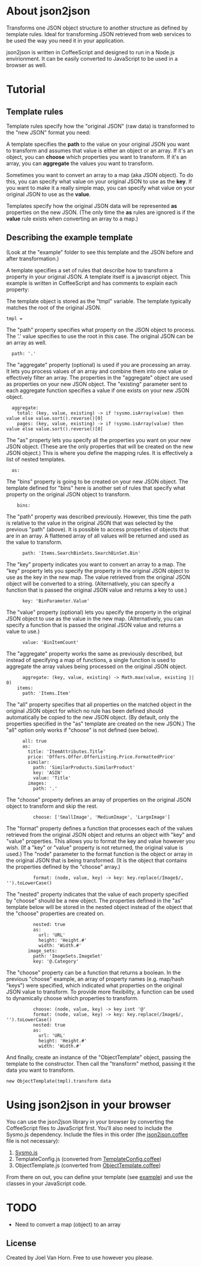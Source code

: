 # About json2json

Transforms one JSON object structure to another structure as defined by template rules. 
Ideal for transforming JSON retrieved from web services to be used the way you need it in your application. 

json2json is written in CoffeeScript and designed to run in a Node.js envirionment. 
It can be easily converted to JavaScript to be used in a browser as well.

# Tutorial

## Template rules

Template rules specify how the "original JSON" (raw data) is transformed to the "new JSON" format you need: 

A template specifies the **path** to the value on your original JSON you want to transform 
and assumes that value is either an object or an array. 
If it's an object, you can **choose** which properties you want to transform.
If it's an array, you can **aggregate** the values you want to transform. 

Sometimes you want to convert an array to a map (aka JSON object). 
To do this, you can specify what value on your original JSON to use as the **key**. 
If you want to make it a really simple map, 
you can specify what value on your original JSON to use as the **value**. 

Templates specify how the original JSON data will be represented **as** properties on the new JSON. 
(The only time the **as** rules are ignored is if the **value** rule exists 
when converting an array to a map.) 

## Describing the example template

(Look at the "example" folder to see this template and the JSON before and after transformation.) 

A template specifies a set of rules that describe how to transform a property in your original JSON. 
A template itself is a javascript object. 
This example is written in CoffeeScript and has comments to explain each property: 

The template object is stored as the "tmpl" variable. 
The template typically matches the root of the original JSON. 

    tmpl = 
    
The "path" property specifies what property on the JSON object to process. 
The '.' value specifies to use the root in this case. 
The original JSON can be an array as well. 

      path: '.' 
      
The "aggregate" property (optional) is used if you are processing an array. 
It lets you process values of an array and combine them into one value or effectively filter an array. 
The properties in the "aggregate" object are used as properties on your new JSON object. 
The "existing" parameter sent to each aggregate function specifies a value if one exists on your new JSON object. 

      aggregate:  
        total: (key, value, existing) -> if !sysmo.isArray(value) then value else value.sort().reverse()[0] 
        pages: (key, value, existing) -> if !sysmo.isArray(value) then value else value.sort().reverse()[0] 

The "as" property lets you specify all the properties you want on your new JSON object. 
(These are the only properties that will be created on the new JSON object.) 
This is where you define the mapping rules. 
It is effectively a list of nested templates. 

      as: 

The "bins" property is going to be created on your new JSON object. 
The template defined for "bins" here is another set of rules that specify what property 
on the original JSON object to transform. 

        bins:  

The "path" property was described previously. 
However, this time the path is relative to the value in the original JSON that was selected by the previous "path" (above). 
It is possible to access properties of objects that are in an array. 
A flattened array of all values will be returned and used as the value to transform. 

          path: 'Items.SearchBinSets.SearchBinSet.Bin' 

The "key" property indicates you want to convert an array to a map. 
The "key" property lets you specify the property in the original JSON object to use as the key in the new map. 
The value retrieved from the original JSON object will be converted to a string. 
(Alternatively, you can specify a function that is passed the original JSON value and returns a key to use.) 

          key: 'BinParameter.Value' 

The "value" property (optional) lets you specify the property in the original JSON object to use as the value in the new map. 
(Alternatively, you can specify a function that is passed the original JSON value and returns a value to use.) 

          value: 'BinItemCount' 

The "aggregate" property works the same as previously described, but instead of specifying a map of functions, 
a single function is used to aggregate the array values being processed on the original JSON object.

          aggregate: (key, value, existing) -> Math.max(value, existing || 0) 
        items:  
          path: 'Items.Item' 

The "all" property specifies that all properties on the matched object in the original JSON object for which 
no rule has been defined should automatically be copied to the new JSON object. 
(By default, only the properties specified in the "as" template are created on the new JSON.) 
The "all" option only works if "choose" is not defined (see below). 

          all: true 
          as: 
            title: 'ItemAttributes.Title' 
            price: 'Offers.Offer.OfferListing.Price.FormattedPrice' 
            similar: 
              path: 'SimilarProducts.SimilarProduct' 
              key: 'ASIN' 
              value: 'Title' 
            images: 
              path: '.' 

The "choose" property defines an array of properties on the original JSON object to transform and skip the rest. 

              choose: ['SmallImage', 'MediumImage', 'LargeImage'] 

The "format" property defines a function that processes each of the values retrieved from the original JSON object 
and returns an object with "key" and "value" properties. 
This allows you to format the key and value however you wish. 
(If a "key" or "value" property is not returned, the original value is used.) 
The "node" parameter to the format function is the object or array in the original JSON that is being transformed. 
(It is the object that contains the properties defined by the "choose" array.)

              format: (node, value, key) -> key: key.replace(/Image$/, '').toLowerCase() 

The "nested" property indicates that the value of each property specified by "choose" should be a new object. 
The properties defined in the "as" template below will be stored in the nested object instead of the object that the 
"choose" properties are created on.

              nested: true 
              as: 
                url: 'URL' 
                height: 'Height.#'  
                width: 'Width.#' 
            image_sets: 
              path: 'ImageSets.ImageSet' 
              key: '@.Category' 

The "choose" property can be a function that returns a boolean. 
In the previous "choose" example, an array of property names (e.g. map/hash "keys") were specified, 
which indicated what properties on the original JSON value to transform. 
To provide more flexibility, a function can be used to dynamically choose which properties to transform. 

              choose: (node, value, key) -> key isnt '@' 
              format: (node, value, key) -> key: key.replace(/Image$/, '').toLowerCase() 
              nested: true 
              as: 
                url: 'URL' 
                height: 'Height.#' 
                width: 'Width.#' 

And finally, create an instance of the "ObjectTemplate" object, 
passing the template to the constructor. 
Then call the "transform" method, passing it the data you want to transform. 

    new ObjectTemplate(tmpl).transform data 

# Using json2json in your browser

You can use the json2json library in your browser by converting the CoffeeScript files to JavaScript first. 
You'll also need to include the Sysmo.js dependency. 
Include the files in this order (the [json2json.coffee](lib/json2json.coffee) file is not necessary):

  1. [Sysmo.js](https://github.com/joelvh/Sysmo.js)
  2. TemplateConfig.js (converted from [TemplateConfig.coffee](lib/TemplateConfig.coffee))
  3. ObjectTemplate.js (converted from [ObjectTemplate.coffee](lib/ObjectTemplate.coffee))

From there on out, you can define your template (see [example](example)) and use the classes in your JavaScript code.

# TODO

* Need to convert a map (object) to an array


## License

Created by Joel Van Horn. Free to use however you please.